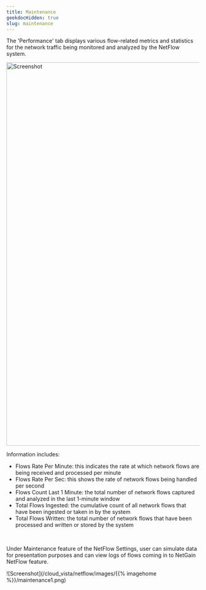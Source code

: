 ```yaml
---
title: Maintenance
geekdocHidden: true
slug: maintenance
---
```


The 'Performance' tab displays various flow-related metrics and statistics for the network traffic being monitored and analyzed by the NetFlow system.

<img src="/cloud_vista/netflow/images/{{% imagehome %}}/performance1.png" alt="Screenshot" style="width: 1000px; height: auto;">

Information includes:
* Flows Rate Per Minute: this indicates the rate at which network flows are being received and processed per minute
* Flows Rate Per Sec: this shows the rate of network flows being handled per second
* Flows Count Last 1 Minute: the total number of network flows captured and analyzed in the last 1-minute window 
* Total Flows Ingested: the cumulative count of all network flows that have been ingested or taken in by the system 
* Total Flows Written: the total number of network flows that have been processed and written or stored by the system 

&nbsp;

Under Maintenance feature of the NetFlow Settings, user can simulate data for presentation purposes and can view logs of flows coming in to NetGain NetFlow feature.

![Screenshot](/cloud_vista/netflow/images/{{% imagehome %}}/maintenance1.png)
